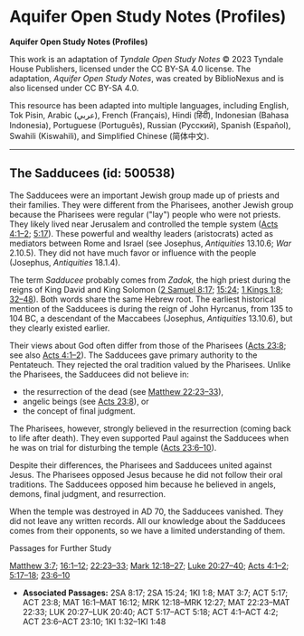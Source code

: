 # Aquifer Open Study Notes (Profiles)

**Aquifer Open Study Notes (Profiles)**

This work is an adaptation of *Tyndale Open Study Notes* © 2023 Tyndale House Publishers, licensed under the CC BY\-SA 4\.0 license. The adaptation, *Aquifer Open Study Notes*, was created by BiblioNexus and is also licensed under CC BY\-SA 4\.0\.

This resource has been adapted into multiple languages, including English, Tok Pisin, Arabic (عربي), French (Français), Hindi (हिंदी), Indonesian (Bahasa Indonesia), Portuguese (Português), Russian (Русский), Spanish (Español), Swahili (Kiswahili), and Simplified Chinese (简体中文).



--------------------------------

## The Sadducees (id: 500538)

The Sadducees were an important Jewish group made up of priests and their families. They were different from the Pharisees, another Jewish group because the Pharisees were regular ("lay") people who were not priests. They likely lived near Jerusalem and controlled the temple system ([Acts 4:1–2](https://ref.ly/Acts4:1-Acts4:2); [5:17](https://ref.ly/Acts5:17)). These powerful and wealthy leaders (aristocrats) acted as mediators between Rome and Israel (see Josephus, *Antiquities* 13\.10\.6; *War* 2\.10\.5\). They did not have much favor or influence with the people (Josephus, *Antiquities* 18\.1\.4\). 

The term *Sadducee* probably comes from *Zadok,* the high priest during the reigns of King David and King Solomon ([2 Samuel 8:17](https://ref.ly/2Sam8:17); [15:24](https://ref.ly/2Sam15:24); [1 Kings 1:8](https://ref.ly/1Kgs1:8); [32–48](https://ref.ly/1Kgs1:32-1Kgs1:48)). Both words share the same Hebrew root. The earliest historical mention of the Sadducees is during the reign of John Hyrcanus, from 135 to 104 BC, a descendant of the Maccabees (Josephus, *Antiquities* 13\.10\.6\), but they clearly existed earlier.

Their views about God often differ from those of the Pharisees ([Acts 23:8](https://ref.ly/Acts23:8); see also [Acts 4:1–2](https://ref.ly/Acts4:1-Acts4:2)). The Sadducees gave primary authority to the Pentateuch. They rejected the oral tradition valued by the Pharisees. Unlike the Pharisees, the Sadducees did not believe in:

* the resurrection of the dead (see [Matthew 22:23–33](https://ref.ly/Matt22:23-Matt22:33)),
* angelic beings (see [Acts 23:8](https://ref.ly/Acts23:8)), or
* the concept of final judgment.

The Pharisees, however, strongly believed in the resurrection (coming back to life after death). They even supported Paul against the Sadducees when he was on trial for disturbing the temple ([Acts 23:6–10](https://ref.ly/Acts23:6-Acts23:10)).

Despite their differences, the Pharisees and Sadducees united against Jesus. The Pharisees opposed Jesus because he did not follow their oral traditions. The Sadducees opposed him because he believed in angels, demons, final judgment, and resurrection.

When the temple was destroyed in AD 70, the Sadducees vanished. They did not leave any written records. All our knowledge about the Sadducees comes from their opponents, so we have a limited understanding of them.

Passages for Further Study

[Matthew 3:7](https://ref.ly/Matt3:7); [16:1–12](https://ref.ly/Matt16:1-Matt16:12); [22:23–33](https://ref.ly/Matt22:23-Matt22:33); [Mark 12:18–27](https://ref.ly/Mark12:18-Mark12:27); [Luke 20:27–40](https://ref.ly/Luke20:27-Luke20:40); [Acts 4:1–2](https://ref.ly/Acts4:1-Acts4:2); [5:17–18](https://ref.ly/Acts5:17-Acts5:18); [23:6–10](https://ref.ly/Acts23:6-Acts23:10)

* **Associated Passages:** 2SA 8:17; 2SA 15:24; 1KI 1:8; MAT 3:7; ACT 5:17; ACT 23:8; MAT 16:1–MAT 16:12; MRK 12:18–MRK 12:27; MAT 22:23–MAT 22:33; LUK 20:27–LUK 20:40; ACT 5:17–ACT 5:18; ACT 4:1–ACT 4:2; ACT 23:6–ACT 23:10; 1KI 1:32–1KI 1:48

